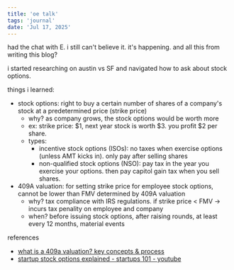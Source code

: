```yaml
---
title: 'oe talk'
tags: 'journal'
date: 'Jul 17, 2025'
---
```


had the chat with E. i still can't believe it. it's happening. and all this from writing this blog?

i started researching on austin vs SF and navigated how to ask about stock options.

things i learned:

- stock options: right to buy a certain number of shares of a company's stock at a predetermined price (strike price)
  - why? as company grows, the stock options would be worth more
  - ex: strike price: \$1, next year stock is worth \$3. you profit \$2 per share.
  - types:
    - incentive stock options (ISOs): no taxes when exercise options (unless AMT kicks in). only pay after selling shares
    - non-qualified stock options (NSO): pay tax in the year you exercise your options. then pay capitol gain tax when you sell shares.
- 409A valuation: for setting strike price for employee stock options, cannot be lower than FMV determined by 409A valuation
  - why? tax compliance with IRS regulations. if strike price < FMV -> incurs tax penality on employee and company
  - when? before issuing stock options, after raising rounds, at least every 12 months, material events

references

- [what is a 409a valuation? key concepts & process](https://carta.com/learn/startups/equity-management/409a-valuation/)
- [startup stock options explained - startups 101 - youtube](https://www.youtube.com/watch?v=jjcTcYK3MQI)
